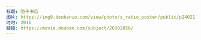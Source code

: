 ```yaml
---
标题: 隐于书后
图片: https://img9.doubanio.com/view/photo/s_ratio_poster/public/p2402162306.jpg
时时: 2016
链接: https://movie.douban.com/subject/26392856/
---
```

